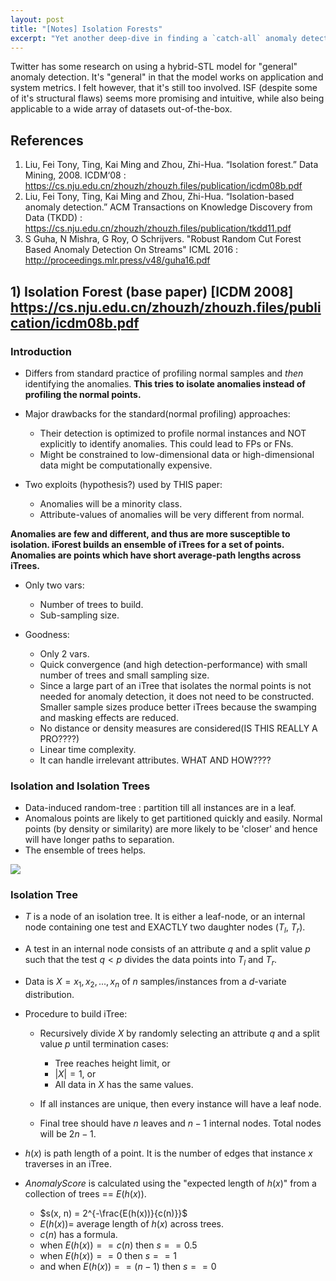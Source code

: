 ```yaml
---
layout: post
title: "[Notes] Isolation Forests"
excerpt: "Yet another deep-dive in finding a `catch-all` anomaly detection algorithm."
---
```


Twitter has some research on using a hybrid-STL model for "general" anomaly detection. It's "general" in that the model works on application and system metrics. I felt however, that it's still too involved. ISF (despite some of it's structural flaws) seems more promising and intuitive, while also being applicable to a wide array of datasets out-of-the-box.

## References
1) Liu, Fei Tony, Ting, Kai Ming and Zhou, Zhi-Hua. “Isolation forest.” Data Mining, 2008. ICDM‘08 : https://cs.nju.edu.cn/zhouzh/zhouzh.files/publication/icdm08b.pdf
2) Liu, Fei Tony, Ting, Kai Ming and Zhou, Zhi-Hua. “Isolation-based anomaly detection.” ACM Transactions on Knowledge Discovery from Data (TKDD) : https://cs.nju.edu.cn/zhouzh/zhouzh.files/publication/tkdd11.pdf
3) S Guha, N Mishra, G Roy, O Schrijvers. "Robust Random Cut Forest Based Anomaly Detection On Streams" ICML 2016 : http://proceedings.mlr.press/v48/guha16.pdf

## 1) Isolation Forest (base paper) [ICDM 2008] https://cs.nju.edu.cn/zhouzh/zhouzh.files/publication/icdm08b.pdf

### Introduction
- Differs from standard practice of profiling normal samples and *then* identifying the anomalies. **This tries to isolate anomalies instead of profiling the normal points.**
- Major drawbacks for the standard(normal profiling) approaches:
    - Their detection is optimized to profile normal instances and NOT explicitly to identify anomalies. This could lead to FPs or FNs.
    - Might be constrained to low-dimensional data or high-dimensional data might be computationally expensive.

- Two exploits (hypothesis?) used by THIS paper:
    - Anomalies will be a minority class.
    - Attribute-values of anomalies will be very different from normal.

**Anomalies are few and different, and thus are more susceptible to isolation. iForest builds an ensemble of iTrees for a set of points. Anomalies are points which have short average-path lengths across iTrees.**

- Only two vars:
    - Number of trees to build.
    - Sub-sampling size.

- Goodness:
    - Only 2 vars.
    - Quick convergence (and high detection-performance) with small number of trees and small sampling size.
    - Since a large part of an iTree that isolates the normal points is not needed for anomaly detection, it does not need to be constructed. Smaller sample sizes produce better iTrees because the swamping and masking effects are reduced.
    - No distance or density measures are considered(IS THIS REALLY A PRO????)
    - Linear time complexity.
    - It can handle irrelevant attributes. WHAT AND HOW????


### Isolation and Isolation Trees
- Data-induced random-tree : partition till all instances are in a leaf.
- Anomalous points are likely to get partitioned quickly and easily. Normal points (by density or similarity) are more likely to be 'closer' and hence will have longer paths to separation.
- The ensemble of trees helps.

![](https://i.imgur.com/ZY2EESk.png)

### Isolation Tree
- $T$ is a node of an isolation tree. It is either a leaf-node, or an internal node containing one test and EXACTLY two daughter nodes ($T_l$, $T_r$).
- A test in an internal node consists of an attribute $q$ and a split value $p$ such that the test $q<p$ divides the data points into $T_l$ and $T_r$.
- Data is $X = {x_1, x_2, ..., x_n}$ of $n$ samples/instances from a $d$-variate distribution.
- Procedure to build iTree:
    - Recursively divide $X$ by randomly selecting an attribute $q$ and a split value $p$ until termination cases:
        - Tree reaches height limit, or
        - $|X| = 1$, or
        - All data in $X$ has the same values.

    - If all instances are unique, then every instance will have a leaf node.
    - Final tree should have $n$ leaves and $n-1$ internal nodes. Total nodes will be $2n - 1$.

- $h(x)$ is path length of a point. It is the number of edges that instance $x$ traverses in an iTree.
- *AnomalyScore* is calculated using the "expected length of $h(x)$" from a collection of trees == $E(h(x))$.
    - $s(x, n) = 2^{-\frac{E(h(x))}{c(n)}}$
    - $E(h(x)) =$ average length of $h(x)$ across trees.
    - $c(n)$ has a formula.
    - when $E(h(x)) == c(n)$ then $s == 0.5$ 
    - when $E(h(x)) == 0$ then $s == 1$
    - and when $E(h(x)) == (n−1)$ then $s == 0$